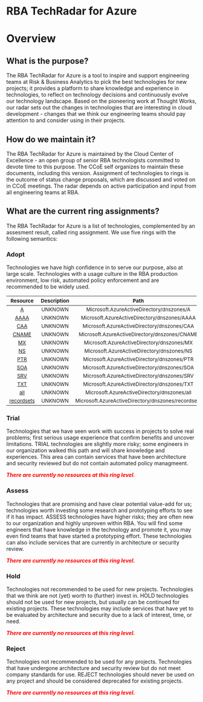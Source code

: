 
RBA TechRadar for Azure
=======================

# Overview

## What is the purpose?


The RBA TechRadar for Azure is a tool to inspire and support engineering teams at Risk & Business Analytics to pick the best technologies for new projects; it provides a platform to share knowledge and experience in technologies, to reflect on technology decisions and continuously evolve our technology landscape.  Based on the pioneering work at Thought Works, our radar sets out the changes in technologies that are interesting in cloud development - changes that we think our engineering teams should pay attention to and consider using in their projects.
## How do we maintain it?


The RBA TechRadar for Azure is maintained by the Cloud Center of Excellence - an open group of senior RBA technologists committed to devote time to this purpose.  The CCoE self organizes to maintain these documents, including this version.  Assignment of technologies to rings is the outcome of status change proposals, which are discussed and voted on in CCoE meetings.  The radar depends on active participation and input from all engineering teams at RBA.
## What are the current ring assignments?


The RBA TechRadar for Azure is a list of technologies, complemented by an assesment result, called ring assignment.  We use five rings with the following semantics:
### Adopt


Technologies we have high confidence in to serve our purpose, also at large scale.  Technologies with a usage culture in the RBA production environment, low risk, automated policy enforcement and are recommended to be widely used.  

|<sub>Resource</sub>|<sub>Description</sub>|<sub>Path</sub>|<sub>Status</sub>|
| :---: | :---: | :---: | :---: |
|<sub>[A](https://github.com/openrba/python-azure-techradar/tree/master/Microsoft.AzureActiveDirectory/dnszones/A)</sub>|<sub>UNKNOWN</sub>|<sub>Microsoft.AzureActiveDirectory/dnszones/A</sub>|<sub>ADOPT</sub>|
|<sub>[AAAA](https://github.com/openrba/python-azure-techradar/tree/master/Microsoft.AzureActiveDirectory/dnszones/AAAA)</sub>|<sub>UNKNOWN</sub>|<sub>Microsoft.AzureActiveDirectory/dnszones/AAAA</sub>|<sub>ADOPT</sub>|
|<sub>[CAA](https://github.com/openrba/python-azure-techradar/tree/master/Microsoft.AzureActiveDirectory/dnszones/CAA)</sub>|<sub>UNKNOWN</sub>|<sub>Microsoft.AzureActiveDirectory/dnszones/CAA</sub>|<sub>ADOPT</sub>|
|<sub>[CNAME](https://github.com/openrba/python-azure-techradar/tree/master/Microsoft.AzureActiveDirectory/dnszones/CNAME)</sub>|<sub>UNKNOWN</sub>|<sub>Microsoft.AzureActiveDirectory/dnszones/CNAME</sub>|<sub>ADOPT</sub>|
|<sub>[MX](https://github.com/openrba/python-azure-techradar/tree/master/Microsoft.AzureActiveDirectory/dnszones/MX)</sub>|<sub>UNKNOWN</sub>|<sub>Microsoft.AzureActiveDirectory/dnszones/MX</sub>|<sub>ADOPT</sub>|
|<sub>[NS](https://github.com/openrba/python-azure-techradar/tree/master/Microsoft.AzureActiveDirectory/dnszones/NS)</sub>|<sub>UNKNOWN</sub>|<sub>Microsoft.AzureActiveDirectory/dnszones/NS</sub>|<sub>ADOPT</sub>|
|<sub>[PTR](https://github.com/openrba/python-azure-techradar/tree/master/Microsoft.AzureActiveDirectory/dnszones/PTR)</sub>|<sub>UNKNOWN</sub>|<sub>Microsoft.AzureActiveDirectory/dnszones/PTR</sub>|<sub>ADOPT</sub>|
|<sub>[SOA](https://github.com/openrba/python-azure-techradar/tree/master/Microsoft.AzureActiveDirectory/dnszones/SOA)</sub>|<sub>UNKNOWN</sub>|<sub>Microsoft.AzureActiveDirectory/dnszones/SOA</sub>|<sub>ADOPT</sub>|
|<sub>[SRV](https://github.com/openrba/python-azure-techradar/tree/master/Microsoft.AzureActiveDirectory/dnszones/SRV)</sub>|<sub>UNKNOWN</sub>|<sub>Microsoft.AzureActiveDirectory/dnszones/SRV</sub>|<sub>ADOPT</sub>|
|<sub>[TXT](https://github.com/openrba/python-azure-techradar/tree/master/Microsoft.AzureActiveDirectory/dnszones/TXT)</sub>|<sub>UNKNOWN</sub>|<sub>Microsoft.AzureActiveDirectory/dnszones/TXT</sub>|<sub>ADOPT</sub>|
|<sub>[all](https://github.com/openrba/python-azure-techradar/tree/master/Microsoft.AzureActiveDirectory/dnszones/all)</sub>|<sub>UNKNOWN</sub>|<sub>Microsoft.AzureActiveDirectory/dnszones/all</sub>|<sub>ADOPT</sub>|
|<sub>[recordsets](https://github.com/openrba/python-azure-techradar/tree/master/Microsoft.AzureActiveDirectory/dnszones/recordsets)</sub>|<sub>UNKNOWN</sub>|<sub>Microsoft.AzureActiveDirectory/dnszones/recordsets</sub>|<sub>ADOPT</sub>|

### Trial


Technologies that we have seen work with success in projects to solve real problems;  first serious usage experience that confirm benefits and uncover limitations.  TRIAL technologies are slightly more risky; some engineers in our organization walked this path and will share knowledge and experiences.  This area can contain services that have been architecture and security reviewed but do not contain automated policy managmeent.  
  
***<font color="red"> There are currently no resources at this ring level. </font>***
### Assess


Technologies that are promising and have clear potential value-add for us; technologies worth investing some research and prototyping efforts to see if it has impact.  ASSESS technologies have higher risks;  they are often new to our organization and highly unproven within RBA.  You will find some engineers that have knowledge in the technology and promote it, you may even find teams that have started a prototyping effort.  These technologies can also include services that are currently in architecture or security review.  
  
***<font color="red"> There are currently no resources at this ring level. </font>***
### Hold


Technologies not recommended to be used for new projects. Technologies that we think are not (yet) worth to (further) invest in.  HOLD technologies should not be used for new projects, but usually can be continued for existing projects.  These technologies may include services that have yet to be evaluated by architecture and security due to a lack of interest, time, or need.  
  
***<font color="red"> There are currently no resources at this ring level. </font>***
### Reject


Technologies not recommended to be used for any projects. Technologies that have undergone architecture and security review but do not meet company standards for use.  REJECT technologies should never be used on any project and should be considered deprecated for existing projects.  
  
***<font color="red"> There are currently no resources at this ring level. </font>***